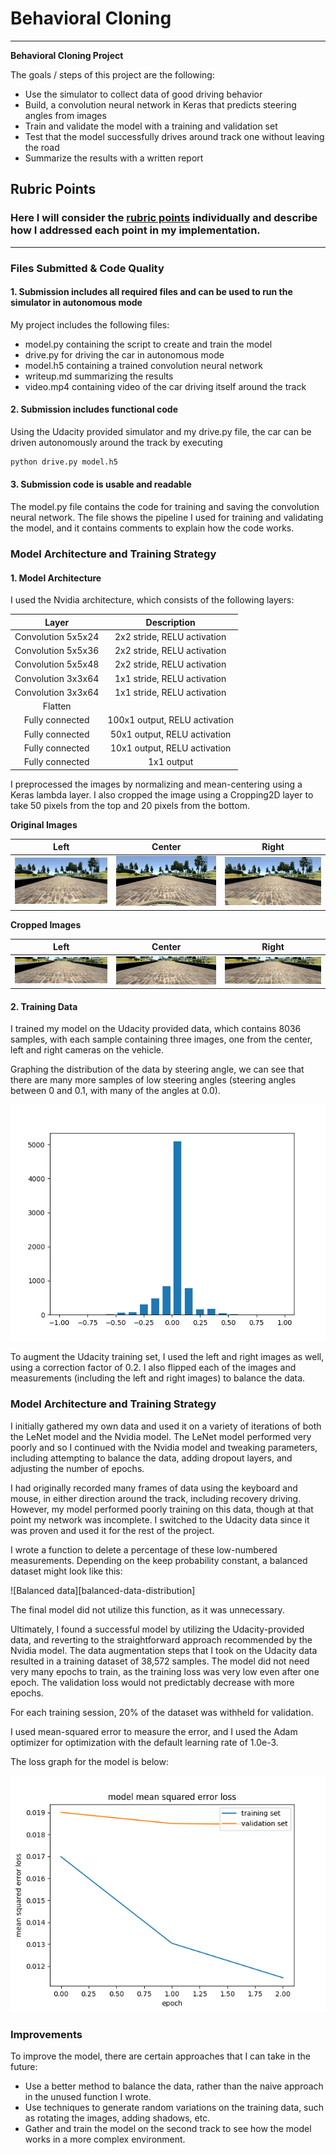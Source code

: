 # **Behavioral Cloning** 

---

**Behavioral Cloning Project**

The goals / steps of this project are the following:
* Use the simulator to collect data of good driving behavior
* Build, a convolution neural network in Keras that predicts steering angles from images
* Train and validate the model with a training and validation set
* Test that the model successfully drives around track one without leaving the road
* Summarize the results with a written report

[//]: # (Image References)

[data-distribution]: ./data-distribution.png "Data distribution"
[balanced-data]: ./updated-steering-angles-histogram.png "Balanced data distribution"
[loss-graph]: ./loss-graph.png "Loss graph"
[center]: ./examples/center-sample.jpg "Center"
[left]: ./examples/left-sample.jpg "Left"
[right]: ./examples/right-sample.jpg "Right"
[center-cropped]: ./examples/center-cropped-sample.png "Center Cropped"
[left-cropped]: ./examples/left-cropped-sample.png "Left Cropped"
[right-cropped]: ./examples/right-cropped-sample.png "Right Cropped"

## Rubric Points
### Here I will consider the [rubric points](https://review.udacity.com/#!/rubrics/432/view) individually and describe how I addressed each point in my implementation.  

---
### Files Submitted & Code Quality

#### 1. Submission includes all required files and can be used to run the simulator in autonomous mode

My project includes the following files:
* model.py containing the script to create and train the model
* drive.py for driving the car in autonomous mode
* model.h5 containing a trained convolution neural network 
* writeup.md summarizing the results
* video.mp4 containing video of the car driving itself around the track

#### 2. Submission includes functional code

Using the Udacity provided simulator and my drive.py file, the car can be driven autonomously around the track by executing 

```sh
python drive.py model.h5
```

#### 3. Submission code is usable and readable

The model.py file contains the code for training and saving the convolution neural network. The file shows the pipeline I used for training and validating the model, and it contains comments to explain how the code works.

### Model Architecture and Training Strategy

#### 1. Model Architecture

I used the Nvidia architecture, which consists of the following layers:

| Layer             |     Description                   | 
|:---------------------:|:---------------------------------------------:| 
| Convolution 5x5x24    | 2x2 stride, RELU activation |
| Convolution 5x5x36    | 2x2 stride, RELU activation |
| Convolution 5x5x48    | 2x2 stride, RELU activation |
| Convolution 3x3x64    | 1x1 stride, RELU activation |
| Convolution 3x3x64    | 1x1 stride, RELU activation |
| Flatten       |                        |
| Fully connected | 100x1 output, RELU activation |
| Fully connected | 50x1 output, RELU activation |
| Fully connected | 10x1 output, RELU activation |
| Fully connected | 1x1 output |

I preprocessed the images by normalizing and mean-centering using a Keras lambda layer. I also cropped the image using a Cropping2D layer to take 50 pixels from the top and 20 pixels from the bottom.

**Original Images**

| Left | Center | Right |
|:--------:|:------------:|:------------:|
| ![left][left] | ![center][center] | ![right][right] |

**Cropped Images**

| Left | Center | Right |
|:--------:|:------------:|:------------:|
| ![left cropped][left-cropped] | ![center cropped][center-cropped] | ![right cropped][right-cropped] |

#### 2. Training Data

I trained my model on the Udacity provided data, which contains 8036 samples, with each sample containing three images, one from the center, left and right cameras on the vehicle.

Graphing the distribution of the data by steering angle, we can see that there are many more samples of low steering angles (steering angles between 0 and 0.1, with many of the angles at 0.0).

![Data distribution][data-distribution]

To augment the Udacity training set, I used the left and right images as well, using a correction factor of 0.2. I also flipped each of the images and measurements (including the left and right images) to balance the data.

### Model Architecture and Training Strategy

I initially gathered my own data and used it on a variety of iterations of both the LeNet model and the Nvidia model. The LeNet model performed very poorly and so I continued with the Nvidia model and tweaking parameters, including attempting to balance the data, adding dropout layers, and adjusting the number of epochs.

I had originally recorded many frames of data using the keyboard and mouse, in either direction around the track, including recovery driving. However, my model performed poorly training on this data, though at that point my network was incomplete. I switched to the Udacity data since it was proven and used it for the rest of the project.

I wrote a function to delete a percentage of these low-numbered measurements. Depending on the keep probability constant, a balanced dataset might look like this:

![Balanced data][balanced-data-distribution]

The final model did not utilize this function, as it was unnecessary.

Ultimately, I found a successful model by utilizing the Udacity-provided data, and reverting to the straightforward approach recommended by the Nvidia model. The data augmentation steps that I took on the Udacity data resulted in a training dataset of 38,572 samples. The model did not need very many epochs to train, as the training loss was very low even after one epoch. The validation loss would not predictably decrease with more epochs.

For each training session, 20% of the dataset was withheld for validation.

I used mean-squared error to measure the error, and I used the Adam optimizer for optimization with the default learning rate of 1.0e-3.

The loss graph for the model is below:

![Loss graph][loss-graph]

### Improvements

To improve the model, there are certain approaches that I can take in the future:
- Use a better method to balance the data, rather than the naive approach in the unused function I wrote.
- Use techniques to generate random variations on the training data, such as rotating the images, adding shadows, etc.
- Gather and train the model on the second track to see how the model works in a more complex environment.

